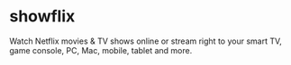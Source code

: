 # showflix
Watch Netflix movies &amp; TV shows online or stream right to your smart TV, game console, PC, Mac, mobile, tablet and more.
